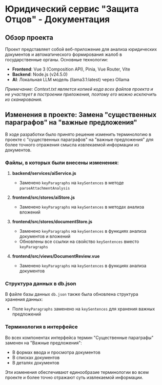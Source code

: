 # Юридический сервис "Защита Отцов" - Документация

## Обзор проекта
Проект представляет собой веб-приложение для анализа юридических документов и автоматического формирования жалоб в государственные органы. Основные технологии:
- **Frontend**: Vue 3 (Composition API), Pinia, Vue Router, Vite
- **Backend**: Node.js (v24.5.0)
- **AI**: Локальная LLM модель (llama3.1:latest) через Ollama

*Примечание: Context.txt является копией кода всех файлов проекта и не участвует в построении приложения, поэтому его можно исключить из сканирования.*

## Изменения в проекте: Замена "существенных параграфов" на "важные предложения"

В ходе разработки было принято решение изменить терминологию в проекте с "существенных параграфов" на "важные предложения" для более точного отражения смысла извлекаемой информации из документов.

### Файлы, в которых были внесены изменения:

1. **backend/services/aiService.js**
   - Заменено `keyParagraphs` на `keySentences` в методе `parseAttachmentAnalysis`

2. **frontend/src/stores/aiStore.js**
   - Заменено `keyParagraphs` на `keySentences` в методах анализа вложений

3. **frontend/src/stores/documentStore.js**
   - Заменено `keyParagraphs` на `keySentences` в функциях анализа документов и вложений
   - Обновлены все ссылки на свойство `keySentences` вместо `keyParagraphs`

4. **frontend/src/views/DocumentReview.vue**
   - Заменено `keyParagraphs` на `keySentences` в функциях анализа документов

### Структура данных в db.json

В файле базы данных `db.json` также была обновлена структура хранения данных:
- Поле `keyParagraphs` заменено на `keySentences` для хранения важных предложений

### Терминология в интерфейсе

Во всех компонентах интерфейса термин "Существенные параграфы" заменен на "Важные предложения":
- В формах ввода и просмотра документов
- В списках документов
- В деталях документов

Эти изменения обеспечивают единообразие терминологии во всем проекте и более точно отражают суть извлекаемой информации.